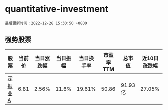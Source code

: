 # quantitative-investment

`最后更新时间：2022-12-28 15:30:50 +0800`

## 强势股票

|股票|当前价|当日涨跌幅|当日振幅|当日换手率|市盈率TTM|总市值|近10日涨跌幅|
|----|----|----|----|----|----|----|----|
|[深振业A](https://xueqiu.com/S/SZ000006)|6.81|2.56%|11.6%|19.61%|50.86|91.93亿|27.05%|
